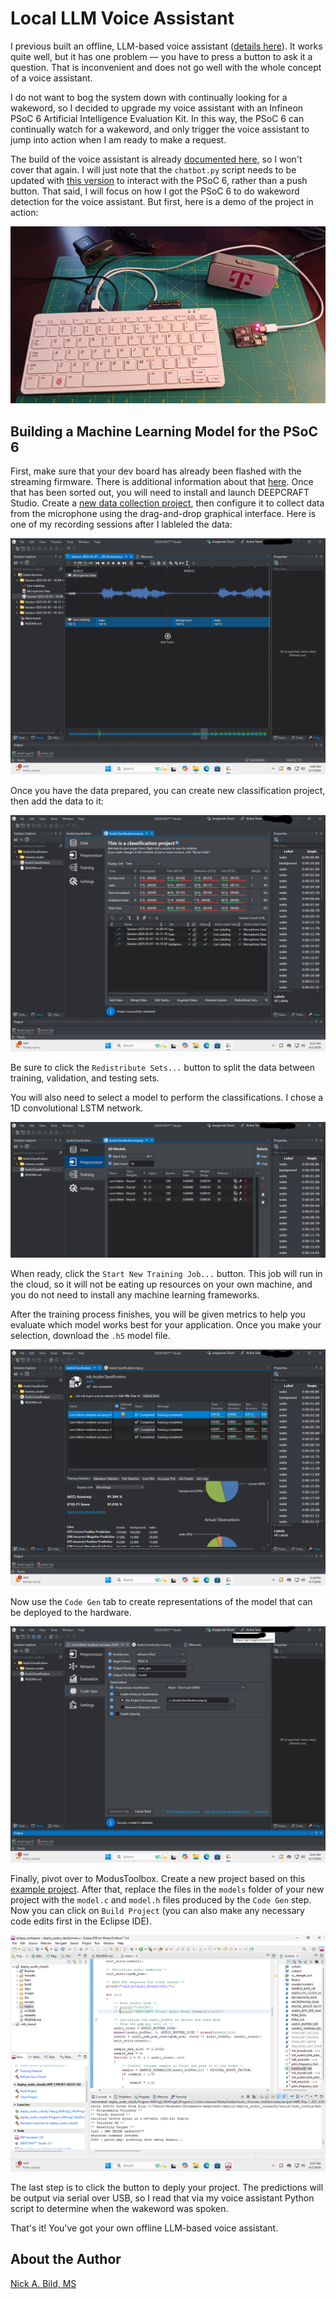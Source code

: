 # Local LLM Voice Assistant

I previous built an offline, LLM-based voice assistant ([details here](https://github.com/nickbild/local_llm_assistant)). It works quite well, but it has one problem — you have to press a button to ask it a question. That is inconvenient and does not go well with the whole concept of a voice assistant.

I do not want to bog the system down with continually looking for a wakeword, so I decided to upgrade my voice assistant with an Infineon PSoC 6 Artificial Intelligence Evaluation Kit. In this way, the PSoC 6 can continually watch for a wakeword, and only trigger the voice assistant to jump into action when I am ready to make a request.

The build of the voice assistant is already [documented here](https://github.com/nickbild/local_llm_assistant), so I won't cover that again. I will just note that the `chatbot.py` script needs to be updated with [this version](https://github.com/nickbild/psoc6_voice_assistant/blob/main/chatbot.py) to interact with the PSoC 6, rather than a push button. That said, I will focus on how I got the PSoC 6 to do wakeword detection for the voice assistant. But first, here is a demo of the project in action:

<a href="https://www.youtube.com/watch?v=sobiO6CeT20">![](https://raw.githubusercontent.com/nickbild/psoc6_voice_assistant/refs/heads/main/media/full_setup.jpg)</a>

## Building a Machine Learning Model for the PSoC 6

First, make sure that your dev board has already been flashed with the streaming firmware. There is additional information about that [here](https://developer.imagimob.com/getting-started/infineon-ai-evaluation-kit). Once that has been sorted out, you will need to install and launch DEEPCRAFT Studio. Create a [new data collection project](https://developer.imagimob.com/data-preparation/data-collection/data-collection-using-new-streaming-firmware), then configure it to collect data from the microphone using the drag-and-drop graphical interface. Here is one of my recording sessions after I lableled the data:

![](https://raw.githubusercontent.com/nickbild/psoc6_voice_assistant/refs/heads/main/media/data_collection.png)

Once you have the data prepared, you can create new classification project, then add the data to it:

![](https://raw.githubusercontent.com/nickbild/psoc6_voice_assistant/refs/heads/main/media/add_data.png)

Be sure to click the `Redistribute Sets...` button to split the data between training, validation, and testing sets.

You will also need to select a model to perform the classifications. I chose a 1D convolutional LSTM network.

![](https://raw.githubusercontent.com/nickbild/psoc6_voice_assistant/refs/heads/main/media/model.png)

When ready, click the `Start New Training Job...` button. This job will run in the cloud, so it will not be eating up resources on your own machine, and you do not need to install any machine learning frameworks.

After the training process finishes, you will be given metrics to help you evaluate which model works best for your application. Once you make your selection, download the `.h5` model file.

![](https://raw.githubusercontent.com/nickbild/psoc6_voice_assistant/refs/heads/main/media/training_results.png)

Now use the `Code Gen` tab to create representations of the model that can be deployed to the hardware.

![](https://raw.githubusercontent.com/nickbild/psoc6_voice_assistant/refs/heads/main/media/code_gen.png)

Finally, pivot over to ModusToolbox. Create a new project based on this [example project](https://bitbucket.org/imagimob/imagimob-deploy-code-example-psoc-edge/src/main/). After that, replace the files in the `models` folder of your new project with the `model.c` and `model.h` files produced by the `Code Gen` step. Now you can click on `Build Project` (you can also make any necessary code edits first in the Eclipse IDE).

![](https://raw.githubusercontent.com/nickbild/psoc6_voice_assistant/refs/heads/main/media/eclipse.png)

The last step is to click the button to deply your project. The predictions will be output via serial over USB, so I read that via my voice assistant Python script to determine when the wakeword was spoken.

That's it! You've got your own offline LLM-based voice assistant.

## About the Author

[Nick A. Bild, MS](https://nickbild79.firebaseapp.com/#!/)
